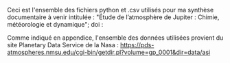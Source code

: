 Ceci est l'ensemble des fichiers python et .csv utilisés pour ma synthèse documentaire à venir intitulée : "Étude de l’atmosphère de Jupiter : Chimie,
météorologie et dynamique"; doi : 

Comme indiqué en appendice, l'ensemble des données utilisées provient du site Planetary Data Service de la Nasa : https://pds-atmospheres.nmsu.edu/cgi-bin/getdir.pl?volume=gp_0001&dir=data/asi
